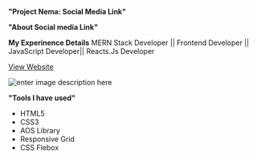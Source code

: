 **"Project Nema: Social Media Link"**

**"About Social media Link"**

**My Experinence Details**
MERN Stack Developer || Frontend Developer || JavaScript Developer|| Reacts.Js Developer


[View Website](https://social-media-link-kappa.vercel.app/)

![enter image description here](https://github.com/programming-ibrahim/-social-media-link/blob/main/img/Social%20media%20link.png?raw=true)


**"Tools I have used"**

-   HTML5
-   CSS3
-   AOS Library
-   Responsive Grid
-   CSS Flebox
